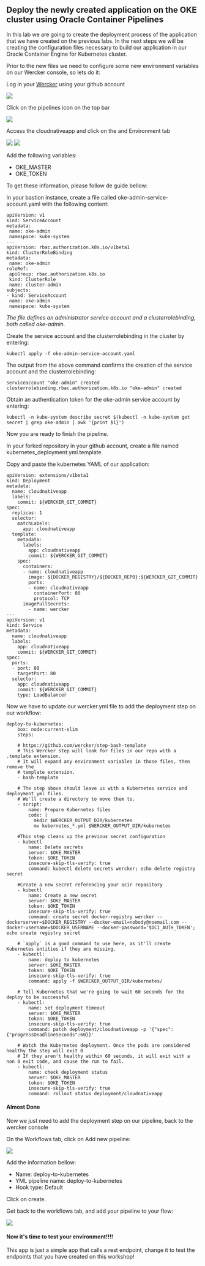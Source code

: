 ## Deploy the newly created application on the OKE cluster using Oracle Container Pipelines

In this lab we are going to create the deployment process of the application that we have created on the previous labs. In the next steps we will be creating the configuration files necessary to build our application in our Oracle Container Engine for Kubernetes cluster.

Prior to the new files we need to configure some new environment variables on our Wercker console, so lets do it:

Log in your [Wercker](app.wercker.com) using your github account

![](../lab400/images/wercker14.png)

Click on the pipelines icon on the top bar

![](images/wercker01.png)

Access the cloudnativeapp and click on the and Environment tab

![](images/wercker02.png)
![](images/wercker03.png)

Add the following variables:

* OKE_MASTER
* OKE_TOKEN

To get these information, please follow de guide bellow:

In your bastion instance, create a file called oke-admin-service-account.yaml with the following content:
 ```
 apiVersion: v1
kind: ServiceAccount
metadata:
  name: oke-admin
  namespace: kube-system
---
apiVersion: rbac.authorization.k8s.io/v1beta1
kind: ClusterRoleBinding
metadata:
  name: oke-admin
roleRef:
  apiGroup: rbac.authorization.k8s.io
  kind: ClusterRole
  name: cluster-admin
subjects:
- kind: ServiceAccount
  name: oke-admin
  namespace: kube-system
 ```

_The file defines an administrator service account and a clusterrolebinding, both called oke-admin._

Create the service account and the clusterrolebinding in the cluster by entering:
```
kubectl apply -f oke-admin-service-account.yaml 
```
The output from the above command confirms the creation of the service account and the clusterrolebinding:
```
serviceaccount "oke-admin" created
clusterrolebinding.rbac.authorization.k8s.io "oke-admin" created
```

Obtain an authentication token for the oke-admin service account by entering:
```
kubectl -n kube-system describe secret $(kubectl -n kube-system get secret | grep oke-admin | awk '{print $1}')
```

Now you are ready to finish the pipeline.

In your forked repository in your github account, create a file named kubernetes_deployment.yml.template.

Copy and paste the kubernetes YAML of our application:

```
apiVersion: extensions/v1beta1
kind: Deployment
metadata:
  name: cloudnativeapp
  labels:
    commit: ${WERCKER_GIT_COMMIT}
spec:
  replicas: 1
  selector:
    matchLabels:
      app: cloudnativeapp
  template:
    metadata:
      labels:
        app: cloudnativeapp
        commit: ${WERCKER_GIT_COMMIT}
    spec:
      containers:
      - name: cloudnativeapp
        image: ${DOCKER_REGISTRY}/${DOCKER_REPO}:${WERCKER_GIT_COMMIT}
        ports:
        - name: cloudnativeapp
          containerPort: 80
          protocol: TCP
      imagePullSecrets:
        - name: wercker
---
apiVersion: v1
kind: Service
metadata:
  name: cloudnativeapp
  labels:
    app: cloudnativeapp
    commit: ${WERCKER_GIT_COMMIT}
spec:
  ports:
  - port: 80
    targetPort: 80
  selector:
    app: cloudnativeapp
    commit: ${WERCKER_GIT_COMMIT}
    type: LoadBalancer
```

Now we have to update our wercker.yml file to add the deployment step on our workflow:

```
deploy-to-kubernetes:
    box: node:current-slim
    steps:

    # https://github.com/wercker/step-bash-template
    # This Wercker step will look for files in our repo with a .template extension.
    # It will expand any environment variables in those files, then remove the
    # template extension.
    - bash-template

    # The step above should leave us with a Kubernetes service and deployment yml files.
    # We'll create a directory to move them to.
    - script:
        name: Prepare Kubernetes files
        code: |
          mkdir $WERCKER_OUTPUT_DIR/kubernetes
          mv kubernetes_*.yml $WERCKER_OUTPUT_DIR/kubernetes

    #This step cleans up the previous secret configuration
    - kubectl
        name: Delete secrets
        server: $OKE_MASTER
        token: $OKE_TOKEN
        insecure-skip-tls-verify: true
        command: kubectl delete secrets wercker; echo delete registry secret

    #Create a new secret referencing your ocir repository
    - kubectl
        name: Create a new secret
        server: $OKE_MASTER
        token: $OKE_TOKEN
        insecure-skip-tls-verify: true
        command: create secret docker-registry wercker --dockerserver=$DOCKER_REGISTRY --docker-email=nobody@noemail.com --docker-username=$DOCKER_USERNAME --docker-password='$OCI_AUTH_TOKEN'; echo create registry secret
        
    # `apply` is a good command to use here, as it'll create Kubernetes entities if they are missing.
    - kubectl:
        name: deploy to kubernetes
        server: $OKE_MASTER
        token: $OKE_TOKEN
        insecure-skip-tls-verify: true
        command: apply -f $WERCKER_OUTPUT_DIR/kubernetes/

    # Tell Kubernetes that we're going to wait 60 seconds for the deploy to be successful
    - kubectl:
        name: set deployment timeout
        server: $OKE_MASTER
        token: $OKE_TOKEN
        insecure-skip-tls-verify: true
        command: patch deployment/cloudnativeapp -p '{"spec":{"progressDeadlineSeconds":60}}'

    # Watch the Kubernetes deployment. Once the pods are considered healthy the step will exit 0
    # If they aren't healthy within 60 seconds, it will exit with a non 0 exit code, and cause the run to fail.
    - kubectl:
        name: check deployment status
        server: $OKE_MASTER
        token: $OKE_TOKEN
        insecure-skip-tls-verify: true
        command: rollout status deployment/cloudnativeapp
```

#### Almost Done

Now we just need to add the deployment step on our pipeline, back to the wercker console

On the Workflows tab, click on Add new pipeline:

![](images/wercker04.png)

Add the information bellow:

* Name: deploy-to-kubernetes
* YML pipeline name: deploy-to-kubernetes
* Hook type: Default

Click on create.

Get back to the workflows tab, and add your pipeline to your flow:

![](images/wercker05.png)

#### Now it's time to test your environment!!!!

This app is just a simple app that calls a rest endpoint, change it to test the endpoints that you have created on this workshop!

